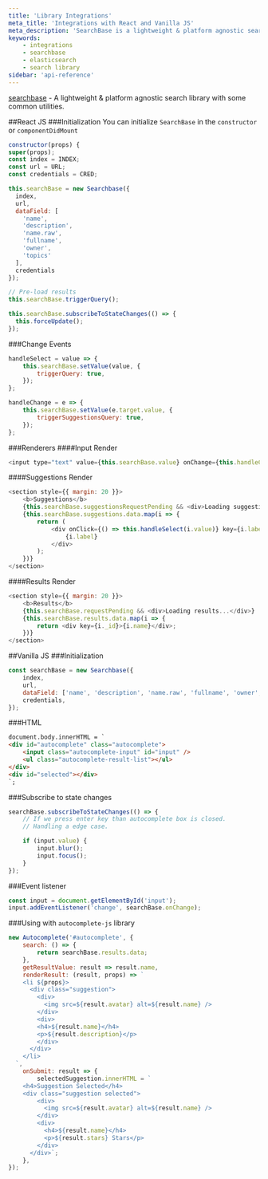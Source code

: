 ```yaml
---
title: 'Library Integrations'
meta_title: 'Integrations with React and Vanilla JS'
meta_description: 'SearchBase is a lightweight & platform agnostic search library with some common utilities.'
keywords:
    - integrations
    - searchbase
    - elasticsearch
    - search library
sidebar: 'api-reference'
---
```


[searchbase](https://github.com/appbaseio/searchbase) - A lightweight & platform agnostic search library with some common utilities.

##React JS
###Initialization
You can initialize `SearchBase` in the `constructor` or `componentDidMount`

```js
constructor(props) {
super(props);
const index = INDEX;
const url = URL;
const credentials = CRED;

this.searchBase = new Searchbase({
  index,
  url,
  dataField: [
    'name',
    'description',
    'name.raw',
    'fullname',
    'owner',
    'topics'
  ],
  credentials
});

// Pre-load results
this.searchBase.triggerQuery();

this.searchBase.subscribeToStateChanges(() => {
  this.forceUpdate();
});
```

###Change Events

```js
handleSelect = value => {
	this.searchBase.setValue(value, {
		triggerQuery: true,
	});
};

handleChange = e => {
	this.searchBase.setValue(e.target.value, {
		triggerSuggestionsQuery: true,
	});
};
```

###Renderers
####Input Render

```js
<input type="text" value={this.searchBase.value} onChange={this.handleChange} />
```

####Suggestions Render

```js
<section style={{ margin: 20 }}>
	<b>Suggestions</b>
	{this.searchBase.suggestionsRequestPending && <div>Loading suggestions...</div>}
	{this.searchBase.suggestions.data.map(i => {
		return (
			<div onClick={() => this.handleSelect(i.value)} key={i.label}>
				{i.label}
			</div>
		);
	})}
</section>
```

####Results Render

```js
<section style={{ margin: 20 }}>
	<b>Results</b>
	{this.searchBase.requestPending && <div>Loading results...</div>}
	{this.searchBase.results.data.map(i => {
		return <div key={i._id}>{i.name}</div>;
	})}
</section>
```

##Vanilla JS
###Initialization

```js
const searchBase = new Searchbase({
	index,
	url,
	dataField: ['name', 'description', 'name.raw', 'fullname', 'owner', 'topics'],
	credentials,
});
```

###HTML

```html
document.body.innerHTML = `
<div id="autocomplete" class="autocomplete">
	<input class="autocomplete-input" id="input" />
	<ul class="autocomplete-result-list"></ul>
</div>
<div id="selected"></div>
`;
```

###Subscribe to state changes

```js
searchBase.subscribeToStateChanges(() => {
	// If we press enter key than autocomplete box is closed.
	// Handling a edge case.

	if (input.value) {
		input.blur();
		input.focus();
	}
});
```

###Event listener

```js
const input = document.getElementById('input');
input.addEventListener('change', searchBase.onChange);
```

###Using with `autocomplete-js` library

```js
new Autocomplete('#autocomplete', {
	search: () => {
		return searchBase.results.data;
	},
	getResultValue: result => result.name,
	renderResult: (result, props) => `
    <li ${props}>
      <div class="suggestion">
        <div>
          <img src=${result.avatar} alt=${result.name} />
        </div>
        <div>
        <h4>${result.name}</h4>
        <p>${result.description}</p>
        </div>
      </div>
    </li>
  `,
	onSubmit: result => {
		selectedSuggestion.innerHTML = `
    <h4>Suggestion Selected</h4>
    <div class="suggestion selected">
        <div>
          <img src=${result.avatar} alt=${result.name} />
        </div>
        <div>
          <h4>${result.name}</h4>
          <p>${result.stars} Stars</p>
        </div>
      </div>`;
	},
});
```
